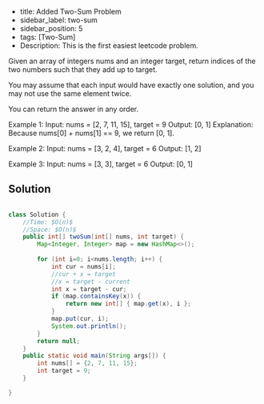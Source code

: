 - title: Added Two-Sum Problem 
- sidebar_label: two-sum
- sidebar_position: 5
- tags: [Two-Sum]
- Description: This is the first easiest leetcode problem. <br>

Given an array of integers nums and an integer target, return indices of the two numbers such that they add up to target.

You may assume that each input would have exactly one solution, and you may not use the same element twice.

You can return the answer in any order.

Example 1:
Input: nums = [2, 7, 11, 15], target = 9
Output: [0, 1]
Explanation: Because nums[0] + nums[1] == 9, we return [0, 1].

Example 2:
Input: nums = [3, 2, 4], target = 6
Output: [1, 2]

Example 3:
Input: nums = [3, 3], target = 6
Output: [0, 1]

## Solution

```java

class Solution {
    //Time: $O(n)$
    //Space: $O(n)$
    public int[] twoSum(int[] nums, int target) {
        Map<Integer, Integer> map = new HashMap<>();
        
        for (int i=0; i<nums.length; i++) {
            int cur = nums[i];
            //cur + x = target
            //x = target - current
            int x = target - cur;
            if (map.containsKey(x)) {
                return new int[] { map.get(x), i };
            }
            map.put(cur, i);
            System.out.println();
        }
        return null;
    }
    public static void main(String args[]) {
        int nums[] = {2, 7, 11, 15};
        int target = 9;
    }

}
```

